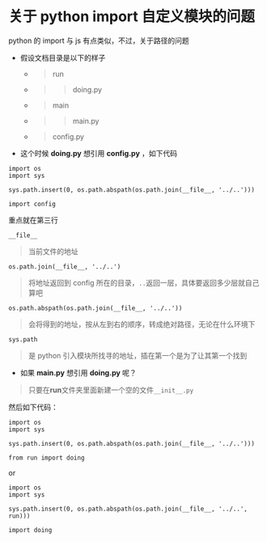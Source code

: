 # 关于 python import 自定义模块的问题

python 的 import 与 js 有点类似，不过，关于路径的问题

* 假设文档目录是以下的样子

  * > run
  * > > doing.py
  * > main
  * > > main.py
  * > config.py

* 这个时候 **doing.py** 想引用 **config.py** ，如下代码

```
import os
import sys

sys.path.insert(0, os.path.abspath(os.path.join(__file__, '../..')))

import config
```

重点就在第三行

`__file__`

> 当前文件的地址

`os.path.join(__file__, '../..')`

> 将地址返回到 config 所在的目录，`..`返回一层，具体要返回多少层就自己算吧

`os.path.abspath(os.path.join(__file__, '../..'))`

> 会将得到的地址，按从左到右的顺序，转成绝对路径，无论在什么环境下

`sys.path`

> 是 python 引入模块所找寻的地址，插在第一个是为了让其第一个找到

* 如果 **main.py** 想引用 **doing.py** 呢？

> 只要在**run**文件夹里面新建一个空的文件`__init__.py`

然后如下代码：

```
import os
import sys

sys.path.insert(0, os.path.abspath(os.path.join(__file__, '../..')))

from run import doing
```

or

```
import os
import sys

sys.path.insert(0, os.path.abspath(os.path.join(__file__, '../..', run)))

import doing
```
